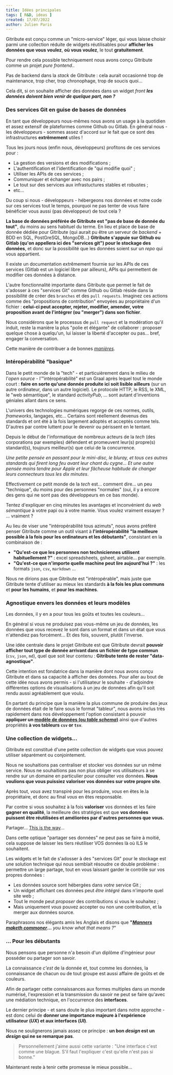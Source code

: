 ```yaml
---
title: Idées principales
tags: [ R&D, ideas ]
created: 17/07/2022
author: Julien Paris
---
```


Gitribute est conçu comme un "micro-service" léger, qui vous laisse choisir parmi une collection réduite de widgets réutilisables pour **afficher les données que vous voulez**, **où vous voulez**, le tout **gratuitement**.

Pour rendre cela possible techniquement nous avons conçu Gitribute comme un projet _pure frontend_..

Pas de backend dans la _stack_ de Gitribute : cela aurait occasionné trop de maintenance, trop cher, trop chronophage, trop de soucis quoi...

Cela dit, si on souhaite afficher des données dans un widget _front_ _**les données doivent bien venir de quelque part, non ?**_

### Des services Git en guise de bases de données

En tant que développeurs nous-mêmes nous avons un usage à la quotidien et assez extensif de plateformes comme Github ou Gitlab. En général nous - les développeurs - sommes assez d'accord sur le fait que ce sont des infrastructures **extrêmement** utiles !

Tous les jours nous (enfin nous, développeurs) profitons de ces services pour :

- La gestion des versions et des modifications ;
- L'authentification et l'identification de "qui modifie quoi" ;
- Utiliser les APIs de ces services ;
- Communiquer et échanger avec nos pairs ;
- Le tout sur des services aux infrastuctures stables et robustes ;
- etc...

Du coup si nous - développeurs - hébergeons nos données et notre code sur ces services tout le temps, pourquoi ne pas tenter de vous faire bénéficier vous aussi (pas développeur) de tout cela ?

**La base de données préférée de Gitribute est "pas de base de donnée du tout"**, du moins au sens habituel du terme. En lieu et place de base de donnée dédiée pour Gitribute (qui aurait pu être un serveur de _backend_ + BDD en SQL, PostGreSQL, MongoDB...) **Gitribute s'appuie sur Github ou Gitlab (qu'on appellera ici des "services git") pour le stockage des données**, et donc sur la possibilité que les données soient sur un _repo_ qui vous appartient.

Il existe un documentation extrêmement fournie sur les APIs de ces services (Gitlab est un logiciel libre par ailleurs), APIs qui permettent de modifier ces données à distance.

L'autre fonctionnalité importante dans Gitribute que permet le fait de s'adosser à ces "services Git" comme Github ou Gitlab réside dans la possibilité de créer des `branches` et des `pull requests`. Imaginez ces actions comme des "propositions de contribution" envoyées au propriétaire d'un fichier : **celui-ci peut accepter, rejeter, modifier, amender, votre proposition avant de l'intégrer (ou "merger") dans son fichier**.

Nous considérons que le processus de `pull request` et la modération qu'il induit, reste la manière la plus "polie et élégante" de collaborer : proposer quelque chose à quelqu'un, lui laisser la liberté d'accepter ou pas... bref, engager la conversation.

Cette manière de contribuer a de bonnes _[manières](https://idiomorigins.org/origin/manners-maketh-man)_.

### Intéropérabilité "basique"

Dans le petit monde de la "tech" - et particuièrement dans le milieu de l'_open source_ - l'"intéropérabilité" est un Graal après lequel tout le monde court : **faire en sorte qu'une donnée produite ici soit lisible ailleurs** (sur un autre ordinateur, dans un autre logiciel). Le protocole HTTP, le RSS, le XML, le "web sémantique", le standard _activityPub_, ... sont autant d'inventions géniales allant dans ce sens.

L'univers des technologies numériques regorge de ces normes, outils, _frameworks_, langages, etc... Certains sont réellement devenus des standards et ont été à la fois largement adoptés et acceptés comme tels. D'autres par contre luttent pour le devenir ou périssent en le tentant.

Depuis le début de l'informatique de nombreux acteurs de la _tech_ (des corporations par exemples) défendent et promeuvent leur(s) propre(s) standard(s), toujours meilleur(s) que celui de la concurrence.

_Une petite pensée en passant pour le mini-disc, le bluray, et tous ces autres standards qui firent long feu avant leur chant du cygne..._ _Et une autre pensée moins tendre pour Apple et leur fâcheuse habitude de changer leurs connecteurs tous les dix minutes_.

Effectivement ce petit monde de la _tech_ est... comment dire... un peu "technique", du moins pour des personnes "normales" (oui, il y a encore des gens qui ne sont pas des développeurs en ce bas monde).

Tentez d'expliquer en cinq minutes les avantages et inconvénient du _web sémantique_ à votre papi ou à votre mamie. Vous voulez vraiment essayer ? ... vraiment ?

Au lieu de viser une "intéropérabilité tous azimuts", nous avons préféré penser Gitribute comme un outil visant à **l'intéropérabilité "la meilleure possible à la fois pour les ordinateurs et les débutants"**, consistant en la combinaison de :

- **"Qu'est-ce que les personnes non techniciennes utilisent habituellement ?"** : excel spreadsheets, gsheet, airtable... par exemple.
- **"Qu'est-ce que n'importe quelle machine peut lire aujourd'hui ?"** : les formats `json`, `csv`, `markdown` ...

Nous ne dirions pas que Gitribute est "intéropérable", mais juste que Gitribute tente d'utiliser au mieux les standards **à la fois les plus communs** et **pour les humains**, et **pour les machines**.

### Agnostique envers les données et leurs modèles

Les données, il y en a pour tous les goûts et toutes les couleurs...

En général si vous ne produisez pas vous-même un jeu de données, les données que vous recevez le sont dans un format et dans un état que vous n'attendiez pas forcément... Et des fois, souvent, plutôt l'inverse.

Une idée centrale dans le projet Gitribute est que Gitribute devrait **pouvoir afficher tout type de donnée arrivant dans un fichier de type commun** (`csv`, `json`, `md`), quel que soit leur contenu : **Gitribute tente de rester "data-agnostique"**.

Cette intention est fondatrice dans la manière dont nous avons conçu Gitribute et dans sa capacité à afficher des données. Pour aller au bout de cette idée nous avons permis - si l'utilisateur le souhaite - d'adjoindre différentes options de visualisations à un jeu de données afin qu'il soit rendu aussi agréablement que voulu.

En partant du principe que la manière la plus commune de produire des jeux de données était de le faire sous le format "tableur", nous avons inclus très rapidement dans nos développement l'option consistant à pouvoir **appliquer un [modèle de données (ou _table schema_)](https://specs.frictionlessdata.io/table-schema/)** ainsi que d'autres propriétés **à vos tableurs `csv` or `tsv`**.

### Une collection de widgets...

Gitribute est constitué d'une petite collection de widgets que vous pouvez utiliser séparément ou conjointement.

Nous ne souhaitions pas centraliser et stocker vos données sur un même service. Nous ne souhaitions pas non plus obliger vos utilisateurs à se rendre sur un domaine en particulier pour consulter _vos_ données. **Nous voulions que vous puissiez valoriser vos données sur votre propre site**.

Après tout, _vous_ avez transpiré pour les produire, _vous_ en êtes le.la propriétaire, et donc au final _vous_ en êtes responsable.

Par contre si vous souhaitez à la fois **valoriser** vos données et les faire **gagner en qualité**, la meilleure des stratégies est que **vos données puissent être réutilisées et améliorées par d'autres personnes que vous.**

Partager... [This is the way](https://www.youtube.com/watch?v=uelA7KRLINA&ab_channel=Gabriel)...

Dans cette optique "partager ses données" ne peut pas se faire à moitié, cela suppose de laisser les tiers réutiliser VOS données là où ILS le souhaitent.

Les widgets et le fait de s'adosser à des "services Git" pour le stockage est une solution technique qui nous semblait résoudre ce double problème : permettre un large partage, tout en vous laissant garder le contrôle sur vos propres données :

- Les données source sont hébergées dans _votre_ service Git ;
- Un widget affichant ces données peut _être intégré_ dans n'importe quel site web ;
- Tout le monde peut _proposer_ des contributions si vous le souhaitez ;
- Mais uniquement _vous_ pouvez accepter ou non une contribution, et la merger aux données source.

Paraphrasons nos élégants amis les Anglais et disons que **"[_Manners maketh commoner_](https://www.youtube.com/watch?v=hUtNQAdhIR4&ab_channel=RodStickler)...** _you know what that means ?_"

### ... Pour les débutants

Nous pensons que personne n'a besoin d'un diplôme d'ingénieur pour posséder ou partager son savoir.

La connaissance _c'est_ de la donnée et, tout comme les données, la connaissance de chacun ou de tout groupe est aussi affaire de goûts et de couleurs.

Afin de partager cette connaissances aux formes multiples dans un monde numérisé, l'expression et la transmission du savoir ne peut se faire qu'avec une médiation technique, en l'occurrence des **interfaces**.

Le dernier principe - et sans doute le plus important dans notre approche - est donc celui de **donner une importance majeure à l'expérience utilisateur (_UX_) et aux interfaces (_UI_)**.

Nous ne soulignerons jamais assez ce principe : **un bon _design_ est un _design_ qui ne se remarque pas**.

> Personnellement j'aime aussi cette variante : "Une interface c'est comme une blague. S'il faut l'expliquer c'est qu'elle n'est pas si bonne."

Maintenant reste à tenir cette promesse le mieux possible...
